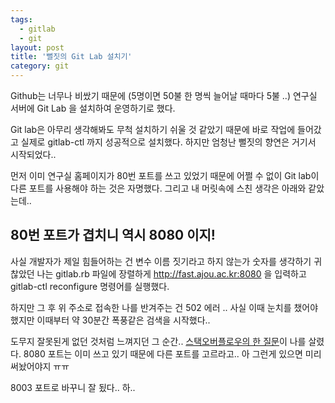 ```yaml
---
tags:
  - gitlab
  - git
layout: post
title: '뻘짓의 Git Lab 설치기'
category: git
---
```

Github는 너무나 비쌌기 때문에 (5명이면 50불 한 명씩 늘어날 때마다 5불 ..) 연구실 서버에 Git Lab 을 설치하여 운영하기로 했다.

Git lab은 아무리 생각해봐도 무척 설치하기 쉬울 것 같았기 때문에 바로 작업에 들어갔고 실제로 gitlab-ctl 까지 성공적으로 설치했다. 하지만 엄청난 뻘짓의 향연은 거기서 시작되었다..

먼저 이미 연구실 홈페이지가 80번 포트를 쓰고 있었기 때문에 어쩔 수 없이 Git lab이 다른 포트를 사용해야 하는 것은 자명했다. 그리고 내 머릿속에 스친 생각은 아래와 같았는데..


## **80번 포트가 겹치니 역시 8080 이지!**

사실 개발자가 제일 힘들어하는 건 변수 이름 짓기라고 하지 않는가 숫자를 생각하기 귀찮았던 나는 gitlab.rb 파일에 장렬하게 http://fast.ajou.ac.kr:8080 을 입력하고 gitlab-ctl reconfigure 명령어를 실행했다.

하지만 그 후 위 주소로 접속한 나를 반겨주는 건 502 에러 ..
사실 이때 눈치를 챘어야 했지만 이때부터 약 30분간 폭풍같은 검색을 시작했다..

도무지 잘못된게 없던 것처럼 느껴지던 그 순간..
[스택오버플로우의 한 질문](http://stackoverflow.com/questions/29320022/gitlab-on-port-8080 "스택오버플로우의 한 질문")이 나를 살렸다.
8080 포트는 이미 쓰고 있기 때문에 다른 포트를 고르라고..
아 그런게 있으면 미리 써놨어야지 ㅠㅠ

8003 포트로 바꾸니 잘 됬다.. 하..

